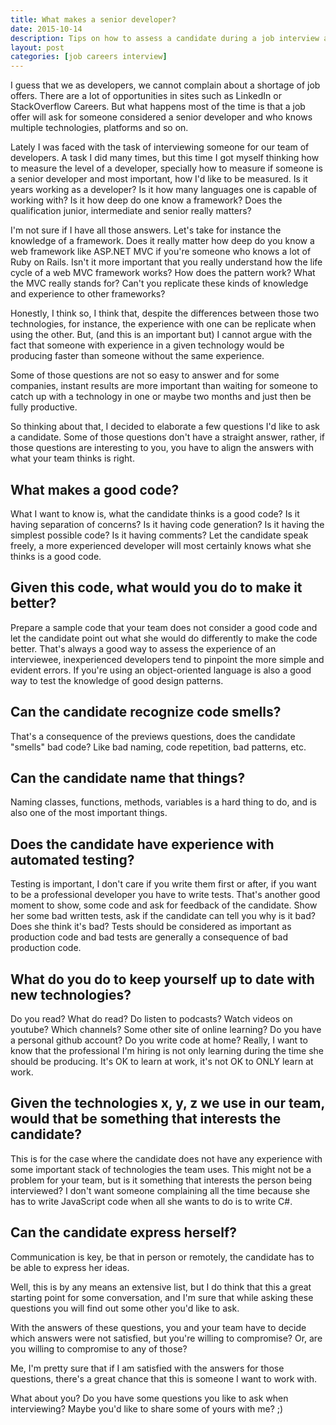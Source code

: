 ```yaml
---
title: What makes a senior developer?
date: 2015-10-14
description: Tips on how to assess a candidate during a job interview as a developer.
layout: post
categories: [job careers interview]
---
```

I guess that we as developers, we cannot complain about a shortage of job offers. There are a lot of opportunities in sites such as LinkedIn or StackOverflow Careers. But what happens most of the time is that a job offer will ask for someone considered a senior developer and who knows multiple technologies, platforms and so on.

Lately I was faced with the task of interviewing someone for our team of developers. A task I did many times, but this time I got myself thinking how to measure the level of a developer, specially how to measure if someone is a senior developer and most important, how I'd like to be measured. Is it years working  as a developer? Is it how many languages one is capable of working with? Is it how deep do one know a framework? Does the qualification junior, intermediate and senior really matters? 

I'm not sure if I have all those answers. Let's take for instance the knowledge of a framework. Does it really matter how deep do you know a web framework like ASP.NET MVC if you're someone who knows a lot of  Ruby on Rails. Isn't it more important that you really understand how the life cycle of a web MVC framework works? How does the pattern work? What the MVC really stands for? Can't you replicate these kinds of knowledge and experience to other frameworks?

Honestly, I think so, I think that, despite the differences between those two technologies, for instance, the experience with one can be replicate when using the other. But, (and this is an important but) I cannot argue with the fact that someone with experience in a given technology would be producing faster than someone without the same experience.

Some of those questions are not so easy to answer and for some companies, instant results are more important than waiting for someone to catch up with a technology in one or maybe two months and just then be fully productive.

So thinking about that, I decided to elaborate a few questions I'd like to ask a candidate. Some of those questions don't have a straight answer, rather, if those questions are interesting to you, you have to align the answers with what your team thinks is right.

## What makes a good code?
What I want to know is, what the candidate thinks is a good code? Is it having separation of concerns? Is it having code generation? Is it having the simplest possible code? Is it having comments? Let the candidate speak freely, a more experienced developer will most certainly knows what she thinks is a good code.

## Given this code, what would you do to make it better?
Prepare a sample code that your team does not consider a good code and let the candidate point out what she would do differently to make the code better. That's always a good way to assess the experience of an interviewee, inexperienced developers tend to pinpoint the more simple and evident errors. If you're using an object-oriented language is also a good way to test the knowledge of good design patterns.

## Can the candidate recognize code smells? 
That's a consequence of the previews questions, does the candidate "smells" bad code? Like bad naming, code repetition, bad patterns, etc.

## Can the candidate name that things? 
Naming classes, functions, methods, variables is a hard thing to do, and is also one of the most important things.

## Does the candidate have experience with automated testing?
Testing is important, I don't care if you write them first or after, if you want to be a professional developer you have to write tests. 
That's another good moment to show, some code and ask for feedback of the candidate. Show her some bad written tests, ask if the candidate can tell you why is it bad? Does she think it's bad? Tests should be considered as important as production code and bad tests are generally a consequence of bad production code.

## What do you do to keep yourself up to date with new technologies?
Do you read? What do read? Do listen to podcasts? Watch videos on youtube? Which channels? Some other site of online learning? Do you have a personal github account? Do you write code at home? Really, I want to know that the professional I'm hiring is not only learning during the time she should be producing. It's OK to learn at work, it's not OK to ONLY learn at work.

## Given the technologies x, y, z we use in our team, would that be something that interests the candidate?
This is for the case where the candidate does not have any experience with some important stack of technologies the team uses. This might not be a problem for your team, but is it something that interests the person being interviewed? I don't want someone complaining all the time because she has to write JavaScript code when all she wants to do is to write C#.

## Can the candidate express herself? 
Communication is key, be that in person or remotely, the candidate has to be able to express her ideas.

Well, this is by any means an extensive list, but I do think that this a great starting point for some conversation, and I'm sure that while asking these questions you will find out some other you'd like to ask.

With the answers of these questions, you and your team have to decide which answers were not satisfied, but you're willing to compromise? Or, are you willing to compromise to any of those?

Me, I'm pretty sure that if I am satisfied with the answers for those questions, there's a great chance that this is someone I want to work with.

What about you? Do you have some questions you like to ask when interviewing? Maybe you'd like to share some of yours with me? ;)
